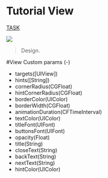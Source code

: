 # Tutorial View

[TASK](https://jira.cleveroad.com/browse/IOSI-19)

![](https://files.slack.com/files-pri/T072RDN6T-FN1TE0RQD/image.png)

> Design.

#View Custom params (-)

- targets([UIView])
- hints([String])
- cornerRadius(CGFloat)
- hintCornerRadius(CGFloat)
- borderColor(UIColor)
- borderWidth(CGFloat)
- animationDuration(CFTimeInterval)
- textColor(UIColor)
- titleFont(UIFont)
- buttonsFont(UIFont)
- opacity(Float)
- title(String)
- closeText(String)
- backText(String)
- nextText(String)
- hintColor(UIColor)

     
